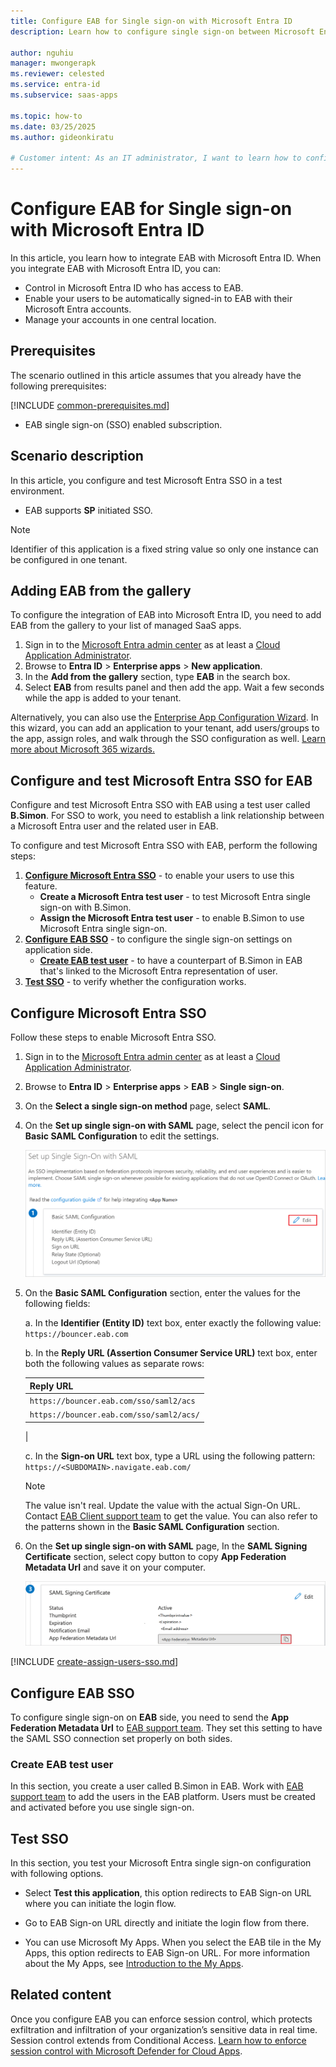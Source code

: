 ```yaml
---
title: Configure EAB for Single sign-on with Microsoft Entra ID
description: Learn how to configure single sign-on between Microsoft Entra ID and EAB.

author: nguhiu
manager: mwongerapk
ms.reviewer: celested
ms.service: entra-id
ms.subservice: saas-apps

ms.topic: how-to
ms.date: 03/25/2025
ms.author: gideonkiratu

# Customer intent: As an IT administrator, I want to learn how to configure single sign-on between Microsoft Entra ID and EAB so that I can control who has access to EAB, enable automatic sign-in with Microsoft Entra accounts, and manage my accounts in one central location.
---
```


# Configure EAB for Single sign-on with Microsoft Entra ID

In this article,  you learn how to integrate EAB with Microsoft Entra ID. When you integrate EAB with Microsoft Entra ID, you can:

* Control in Microsoft Entra ID who has access to EAB.
* Enable your users to be automatically signed-in to EAB with their Microsoft Entra accounts.
* Manage your accounts in one central location.

## Prerequisites
The scenario outlined in this article assumes that you already have the following prerequisites:

[!INCLUDE [common-prerequisites.md](~/identity/saas-apps/includes/common-prerequisites.md)]
* EAB single sign-on (SSO) enabled subscription.

## Scenario description

In this article,  you configure and test Microsoft Entra SSO in a test environment.

* EAB supports **SP** initiated SSO.

> [!NOTE]
> Identifier of this application is a fixed string value so only one instance can be configured in one tenant.

## Adding EAB from the gallery

To configure the integration of EAB into Microsoft Entra ID, you need to add EAB from the gallery to your list of managed SaaS apps.

1. Sign in to the [Microsoft Entra admin center](https://entra.microsoft.com) as at least a [Cloud Application Administrator](~/identity/role-based-access-control/permissions-reference.md#cloud-application-administrator).
1. Browse to **Entra ID** > **Enterprise apps** > **New application**.
1. In the **Add from the gallery** section, type **EAB** in the search box.
1. Select **EAB** from results panel and then add the app. Wait a few seconds while the app is added to your tenant.

 Alternatively, you can also use the [Enterprise App Configuration Wizard](https://portal.office.com/AdminPortal/home?Q=Docs#/azureadappintegration). In this wizard, you can add an application to your tenant, add users/groups to the app, assign roles, and walk through the SSO configuration as well. [Learn more about Microsoft 365 wizards.](/microsoft-365/admin/misc/azure-ad-setup-guides)

<a name='configure-and-test-azure-ad-sso-for-eab'></a>

## Configure and test Microsoft Entra SSO for EAB

Configure and test Microsoft Entra SSO with EAB using a test user called **B.Simon**. For SSO to work, you need to establish a link relationship between a Microsoft Entra user and the related user in EAB.

To configure and test Microsoft Entra SSO with EAB, perform the following steps:

1. **[Configure Microsoft Entra SSO](#configure-azure-ad-sso)** - to enable your users to use this feature.
    * **Create a Microsoft Entra test user** - to test Microsoft Entra single sign-on with B.Simon.
    * **Assign the Microsoft Entra test user** - to enable B.Simon to use Microsoft Entra single sign-on.
1. **[Configure EAB SSO](#configure-eab-sso)** - to configure the single sign-on settings on application side.
    * **[Create EAB test user](#create-eab-test-user)** - to have a counterpart of B.Simon in EAB that's linked to the Microsoft Entra representation of user.
1. **[Test SSO](#test-sso)** - to verify whether the configuration works.

<a name='configure-azure-ad-sso'></a>

## Configure Microsoft Entra SSO

Follow these steps to enable Microsoft Entra SSO.

1. Sign in to the [Microsoft Entra admin center](https://entra.microsoft.com) as at least a [Cloud Application Administrator](~/identity/role-based-access-control/permissions-reference.md#cloud-application-administrator).
1. Browse to **Entra ID** > **Enterprise apps** > **EAB** > **Single sign-on**.
1. On the **Select a single sign-on method** page, select **SAML**.
1. On the **Set up single sign-on with SAML** page, select the pencil icon for **Basic SAML Configuration** to edit the settings.

   ![Edit Basic SAML Configuration](common/edit-urls.png)

1. On the **Basic SAML Configuration** section, enter the values for the following fields:
    
    a. In the **Identifier (Entity ID)** text box, enter exactly the following value:
    `https://bouncer.eab.com`
    
    b. In the **Reply URL (Assertion Consumer Service URL)** text box, enter both the following values as separate rows:

    | Reply URL |
    |-----------|
    | `https://bouncer.eab.com/sso/saml2/acs` |
    | `https://bouncer.eab.com/sso/saml2/acs/` |
    |
    
    c. In the **Sign-on URL** text box, type a URL using the following pattern:
    `https://<SUBDOMAIN>.navigate.eab.com/`

	> [!NOTE]
	> The value isn't real. Update the value with the actual Sign-On URL. Contact [EAB Client support team](mailto:EABTechSupport@eab.com) to get the value. You can also refer to the patterns shown in the **Basic SAML Configuration** section.

1. On the **Set up single sign-on with SAML** page, In the **SAML Signing Certificate** section, select copy button to copy **App Federation Metadata Url** and save it on your computer.

	![The Certificate download link](common/copy-metadataurl.png)

<a name='create-an-azure-ad-test-user'></a>

[!INCLUDE [create-assign-users-sso.md](~/identity/saas-apps/includes/create-assign-users-sso.md)]

## Configure EAB SSO

To configure single sign-on on **EAB** side, you need to send the **App Federation Metadata Url** to [EAB support team](mailto:EABTechSupport@eab.com). They set this setting to have the SAML SSO connection set properly on both sides.

### Create EAB test user

In this section, you create a user called B.Simon in EAB. Work with [EAB support team](mailto:EABTechSupport@eab.com) to add the users in the EAB platform. Users must be created and activated before you use single sign-on.

## Test SSO

In this section, you test your Microsoft Entra single sign-on configuration with following options. 

* Select **Test this application**, this option redirects to EAB Sign-on URL where you can initiate the login flow. 

* Go to EAB Sign-on URL directly and initiate the login flow from there.

* You can use Microsoft My Apps. When you select the EAB tile in the My Apps, this option redirects to EAB Sign-on URL. For more information about the My Apps, see [Introduction to the My Apps](https://support.microsoft.com/account-billing/sign-in-and-start-apps-from-the-my-apps-portal-2f3b1bae-0e5a-4a86-a33e-876fbd2a4510).


## Related content

Once you configure EAB you can enforce session control, which protects exfiltration and infiltration of your organization’s sensitive data in real time. Session control extends from Conditional Access. [Learn how to enforce session control with Microsoft Defender for Cloud Apps](/cloud-app-security/proxy-deployment-any-app).
